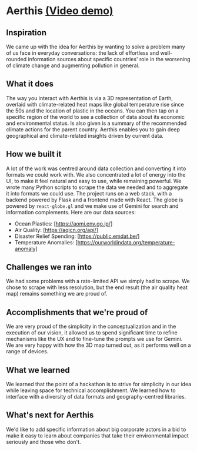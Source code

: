 # Aerthis [(Video demo)](https://youtu.be/X9niM7LmxoA?si=4SMRQRA0nBSpjKyb)
## Inspiration
We came up with the idea for Aerthis by wanting to solve a problem many of us face in everyday conversations: the lack of effortless and well-rounded information sources about specific countries' role in the worsening of climate change and augmenting pollution in general.

## What it does
The way you interact with Aerthis is via a 3D representation of Earth, overlaid with climate-related heat maps like global temperature rise since the 50s and the location of plastic in the oceans. You can then tap on a specific region of the world to see a collection of data about its economic and environmental status. Is also given is a summary of the recommended climate actions for the parent country. Aerthis enables you to gain deep geographical and climate-related insights driven by current data.

## How we built it
A lot of the work was centred around data collection and converting it into formats we could work with. We also concentrated a lot of energy into the UI, to make it feel natural and easy to use, while remaining powerful.
We wrote many Python scripts to scrape the data we needed and to aggregate it into formats we could use. The project runs on a web stack, with a backend powered by Flask and a frontend made with React. The globe is powered by `react-globe.gl` and we make use of Gemini for search and information complements. Here are our data sources:
- Ocean Plastics: [https://aomi.env.go.jp/]
- Air Quality: [https://aqicn.org/api/]
- Disaster Relief Spending: [https://public.emdat.be/]
- Temperature Anomalies: [https://ourworldindata.org/temperature-anomaly]

## Challenges we ran into
We had some problems with a rate-limited API we simply had to scrape. We chose to scrape with less resolution, but the end result (the air quality heat map) remains something we are proud of.

## Accomplishments that we're proud of
We are very proud of the simplicity in the conceptualization and in the execution of our vision, it allowed us to spend significant time to refine mechanisms like the UX and to fine-tune the prompts we use for Gemini. We are very happy with how the 3D map turned out, as it performs well on a range of devices.

## What we learned
We learned that the point of a hackathon is to strive for simplicity in our idea while leaving space for technical accomplishment. We learned how to interface with a diversity of data formats and geography-centred libraries.

## What's next for Aerthis
We'd like to add specific information about big corporate actors in a bid to make it easy to learn about companies that take their environmental impact seriously and those who don't.
